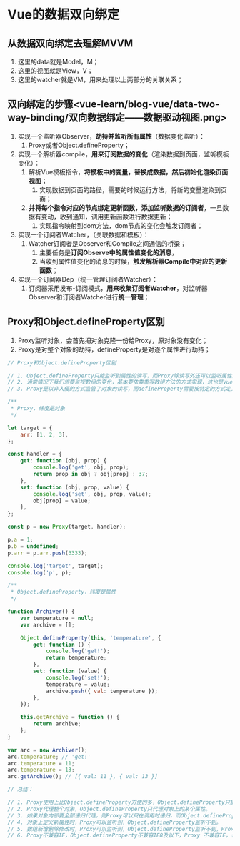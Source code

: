 # Vue的数据双向绑定

## 从数据双向绑定去理解MVVM

1. 这里的data就是Model，M；
2. 这里的视图就是View，V；
3. 这里的watcher就是VM，用来处理以上两部分的关联关系；

## 双向绑定的步骤<vue-learn/blog-vue/data-two-way-binding/双向数据绑定——数据驱动视图.png>

1. 实现一个监听器Observer，**劫持并监听所有属性**（数据变化监听）：
   1. Proxy或者Object.defineProperty；
2. 实现一个解析器compile，**用来订阅数据的变化**（渲染数据到页面，监听模板变化）：
   1. 解析Vue模板指令，**将模板中的变量，替换成数据，然后初始化渲染页面视图**；
      1. 实现数据到页面的路径，需要的时候运行方法，将新的变量渲染到页面；
   2. **并将每个指令对应的节点绑定更新函数，添加监听数据的订阅者**，一旦数据有变动，收到通知，调用更新函数进行数据更新；
      1. 实现指令映射到dom方法，dom节点的变化会触发订阅者；
3. 实现一个订阅者Watcher，（关联数据和模板）：
   1. Watcher订阅者是Observer和Compile之间通信的桥梁；
      1. 主要任务是**订阅Observe中的属性值变化的消息**，
      2. 当收到属性值变化的消息的时候，**触发解析器Compile中对应的更新函数**；
4. 实现一个订阅器Dep（统一管理订阅者Watcher）：
   1. 订阅器采用发布-订阅模式，**用来收集订阅者Watcher**，对监听器Observer和订阅者Watcher进行**统一管理**；

## Proxy和Object.defineProperty区别

1. Proxy监听对象，会首先把对象克隆一份给Proxy，原对象没有变化；
2. Proxy是对整个对象的劫持，defineProperty是对逐个属性进行劫持；

```js
// Proxy和Object.defineProperty区别

// 1. Object.defineProperty只能监听到属性的读写，而Proxy除读写外还可以监听属性的删除，方法的调用等。
// 2. 通常情况下我们想要监视数组的变化，基本要依靠重写数组方法的方式实现，这也是Vue的实现方式，而Proxy可以直接监视数组的变化。
// 3. Proxy是以非入侵的方式监管了对象的读写，而defineProperty需要按特定的方式定义对象的属性。

/**
 * Proxy，纬度是对象
 */

let target = {
    arr: [1, 2, 3],
};

const handler = {
    get: function (obj, prop) {
        console.log('get', obj, prop);
        return prop in obj ? obj[prop] : 37;
    },
    set: function (obj, prop, value) {
        console.log('set', obj, prop, value);
        obj[prop] = value;
    },
};

const p = new Proxy(target, handler);

p.a = 1;
p.b = undefined;
p.arr = p.arr.push(3333);

console.log('target', target);
console.log('p', p);

/**
 * Object.defineProperty，纬度是属性
 */

function Archiver() {
    var temperature = null;
    var archive = [];

    Object.defineProperty(this, 'temperature', {
        get: function () {
            console.log('get!');
            return temperature;
        },
        set: function (value) {
            console.log('set!');
            temperature = value;
            archive.push({ val: temperature });
        },
    });

    this.getArchive = function () {
        return archive;
    };
}

var arc = new Archiver();
arc.temperature; // 'get!'
arc.temperature = 11;
arc.temperature = 13;
arc.getArchive(); // [{ val: 11 }, { val: 13 }]

// 总结：

// 1. Proxy使用上比Object.defineProperty方便的多，Object.defineProperty只能遍历对象属性进行劫持，Proxy直接可以劫持整个对象，并返回一个新对象，我们可以只操作新的对象达到响应式目的。
// 2. Proxy代理整个对象，Object.defineProperty只代理对象上的某个属性。
// 3. 如果对象内部要全部递归代理，则Proxy可以只在调用时递归，而Object.defineProperty需要在一开始就全部递归，Proxy性能优于Object.defineProperty。
// 4. 对象上定义新属性时，Proxy可以监听到，Object.defineProperty监听不到。
// 5. 数组新增删除修改时，Proxy可以监听到，Object.defineProperty监听不到，Proxy可以直接监听数组的变化（push、shift、splice）。
// 6. Proxy不兼容IE，Object.defineProperty不兼容IE8及以下，Proxy 不兼容IE，也没有 polyfill, defineProperty 能支持到IE9。
```
